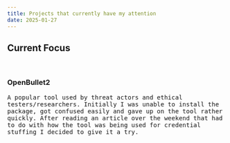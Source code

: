 ```yaml
---
title: Projects that currently have my attention
date: 2025-01-27
---
```


## Current Focus
<no shade> 
<br>

### OpenBullet2
<tt>A popular tool used by threat actors and ethical testers/researchers. Initially I was unable to install the package, got confused easily and gave up on the tool rather quickly. After reading an article over the weekend that had to do with how the tool was being used for credential stuffing I decided to give it a try.</tt>
